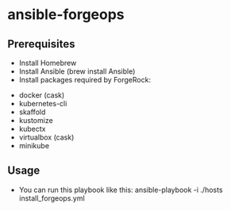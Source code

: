 # ansible-forgeops


## Prerequisites
* Install Homebrew 
* Install Ansible (brew install Ansible)
* Install packages required by ForgeRock:
- docker (cask)
- kubernetes-cli
- skaffold
- kustomize
- kubectx
- virtualbox (cask)
- minikube

## Usage 
* You can run this playbook like this:  ansible-playbook -i ./hosts install_forgeops.yml
